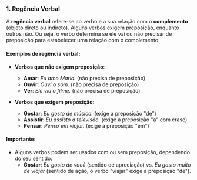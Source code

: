 ### 1. **Regência Verbal**
A **regência verbal** refere-se ao verbo e a sua relação com o **complemento** (objeto direto ou indireto). Alguns verbos exigem preposição, enquanto outros não. Ou seja, o verbo determina se ele vai ou não precisar de preposição para estabelecer uma relação com o complemento.

#### **Exemplos de regência verbal**:
- **Verbos que não exigem preposição**:
  - **Amar**: *Eu amo Maria.* (não precisa de preposição)
  - **Ouvir**: *Ouvi o som.* (não precisa de preposição)
  - **Ver**: *Ele viu o filme.* (não precisa de preposição)
  
- **Verbos que exigem preposição**:
  - **Gostar**: *Eu gosto de música.* (exige a preposição "de")
  - **Assistir**: *Eu assisto à televisão.* (exige a preposição "a" com crase)
  - **Pensar**: *Penso em viajar.* (exige a preposição "em")
  
#### **Importante**:
- Alguns verbos podem ser usados com ou sem preposição, dependendo do seu sentido:
  - **Gostar**: *Eu gosto de você* (sentido de apreciação) vs. *Eu gosto muito de viajar* (sentido de ação, o verbo "viajar" exige a preposição "de").